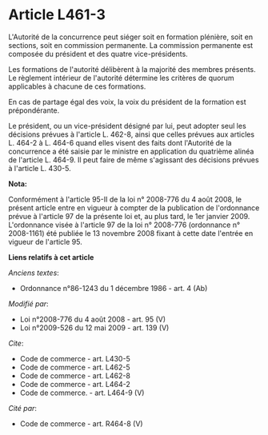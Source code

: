 # Article L461-3

L'Autorité de la concurrence peut siéger soit en formation plénière, soit en sections, soit en commission permanente. La
commission permanente est composée du président et des quatre vice-présidents. 

Les formations de l'autorité délibèrent à la majorité des membres présents. Le règlement intérieur de l'autorité détermine
les critères de quorum applicables à chacune de ces formations. 

En cas de partage égal des voix, la voix du président de la formation est prépondérante. 

Le président, ou un vice-président désigné par lui, peut adopter seul les décisions prévues à l'article L. 462-8, ainsi que
celles prévues aux articles L. 464-2 à L. 464-6 quand elles visent des faits dont l'Autorité de la concurrence a été saisie
par le ministre en application du quatrième alinéa de l'article L. 464-9. Il peut faire de même s'agissant des décisions
prévues à l'article L. 430-5.

**Nota:**

Conformément à l'article 95-II de la loi n° 2008-776 du 4 août 2008, le présent article entre en vigueur à compter de la
publication de l'ordonnance prévue à l'article 97 de la présente loi et, au plus tard, le 1er janvier 2009. L'ordonnance
visée à l'article 97 de la loi n° 2008-776 (ordonnance n° 2008-1161) été publiée le 13 novembre 2008 fixant à cette date
l'entrée en vigueur de l'article 95.

**Liens relatifs à cet article**

_Anciens textes_:

  - Ordonnance n°86-1243 du 1 décembre 1986 - art. 4 (Ab)

_Modifié par_:

  - Loi n°2008-776 du 4 août 2008 - art. 95 (V)
  - Loi n°2009-526 du 12 mai 2009 - art. 139 (V)

_Cite_:

  - Code de commerce - art. L430-5
  - Code de commerce - art. L462-5
  - Code de commerce - art. L462-8
  - Code de commerce - art. L464-2
  - Code de commerce. - art. L464-9 (V)

_Cité par_:

  - Code de commerce - art. R464-8 (V)
